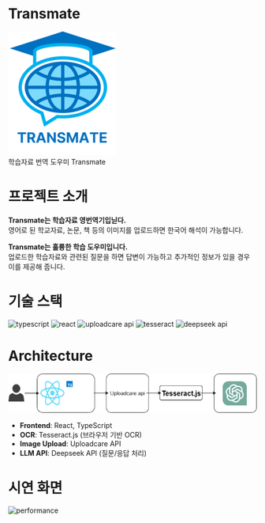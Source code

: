 # Transmate
![logo](public/logo.png)<br>
학습자료 번역 도우미 Transmate

# 프로젝트 소개
**Transmate는 학습자료 영번역기입닏다.**<br>
영어로 된 학교자료, 논문, 책 등의 이미지를 업로드하면 한국어 해석이 가능합니다.

**Transmate는 훌륭한 학습 도우미입니다.**<br>
업로드한 학습자료와 관련된 질문을 하면 답변이 가능하고 추가적인 정보가 있을 경우 이를 제공해 줍니다.

# 기술 스택
![typescript](https://img.shields.io/badge/TypeScript-3178C6?style=for-the-badge&logo=typescript&logoColor=white)
![react](https://img.shields.io/badge/React-61DAFB?style=for-the-badge&logo=react&logoColor=black)
![uploadcare api](https://img.shields.io/badge/Uploadcare_api-ffd02c?style=for-the-badge)
![tesseract](https://img.shields.io/badge/Tesseract-1565c0?style=for-the-badge)
![deepseek api](https://img.shields.io/badge/Deepseek_api-4d6bfe?style=for-the-badge)

# Architecture
![architecture](public/Transmate.drawio.png)
- **Frontend**: React, TypeScript
- **OCR**: Tesseract.js (브라우저 기반 OCR)
- **Image Upload**: Uploadcare API
- **LLM API**: Deepseek API (질문/응답 처리)

# 시연 화면
![performance](https://github.com/user-attachments/assets/4d091439-02b9-4964-bd4c-25f68c87663f)
